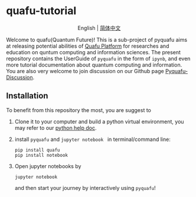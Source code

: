 # quafu-tutorial

<p align="center"> English | <a href="README_cn.md"> 简体中文 </a></p>

Welcome to quafu(Quantum Future)! This is a sub-project of pyquafu aims at releasing potential abilities of [Quafu Platform](https://quafu.baqis.ac.cn/#/home) for researches and education on quntum computing and information sciences. The present repository contains the UserGuide of ``pyquafu`` in the form of ``ipynb``, and even more tutorial documentation about quantum computing and information. You are also very welcome to join discussion on our Github page [Pyquafu-Discussion](https://github.com/ScQ-Cloud/pyquafu/discussions).

## Installation

To benefit from this repository the most, you are suggest to 

1. Clone it to your computer and build a python virtual environment, you may refer to our <a href="python_skill/Use Python Virtual Environment.md">python help doc</a>.  

2. install ``pyquafu`` and ``jupyter notebook `` in terminal/command line:

   ```
   pip install quafu
   pip install notebook
   ```

3. Open jupyter notebooks by 

   ```
   jupyter notebook
   ```

   and then start your journey by interactively using ``pyquafu``! 